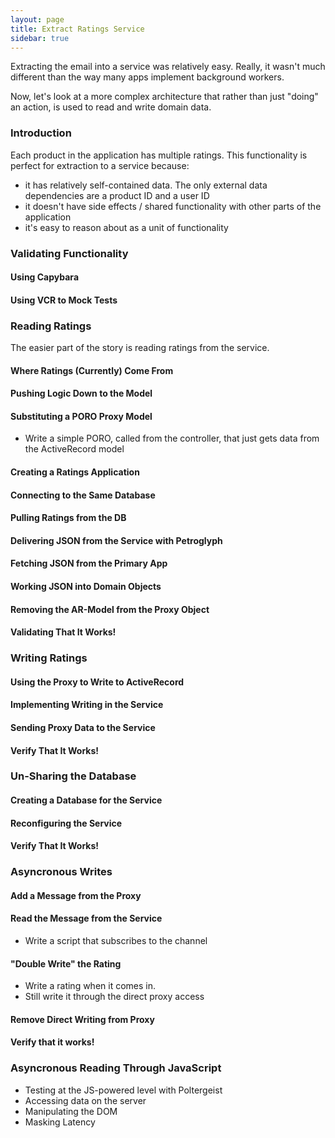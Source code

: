 ```yaml
---
layout: page
title: Extract Ratings Service
sidebar: true
---
```


Extracting the email into a service was relatively easy. Really, it wasn't much different than the way many apps implement background workers.

Now, let's look at a more complex architecture that rather than just "doing" an action, is used to read and write domain data.

### Introduction

Each product in the application has multiple ratings. This functionality is perfect for extraction to a service because:

* it has relatively self-contained data. The only external data dependencies are a product ID and a user ID
* it doesn't have side effects / shared functionality with other parts of the application
* it's easy to reason about as a unit of functionality

### Validating Functionality

#### Using Capybara 

#### Using VCR to Mock Tests

### Reading Ratings

The easier part of the story is reading ratings from the service.

#### Where Ratings (Currently) Come From

#### Pushing Logic Down to the Model

#### Substituting a PORO Proxy Model

* Write a simple PORO, called from the controller, that just gets data from the ActiveRecord model

#### Creating a Ratings Application

#### Connecting to the Same Database

#### Pulling Ratings from the DB

#### Delivering JSON from the Service with  Petroglyph

#### Fetching JSON from the Primary App

#### Working JSON into Domain Objects

#### Removing the AR-Model from the Proxy Object

#### Validating That It Works!

### Writing Ratings

#### Using the Proxy to Write to ActiveRecord

#### Implementing Writing in the Service

#### Sending Proxy Data to the Service

#### Verify That It Works!

### Un-Sharing the Database

#### Creating a Database for the Service

#### Reconfiguring the Service

#### Verify That It Works!

### Asyncronous Writes

#### Add a Message from the Proxy

#### Read the Message from the Service

* Write a script that subscribes to the channel

#### "Double Write" the Rating

* Write a rating when it comes in.
* Still write it through the direct proxy access

#### Remove Direct Writing from Proxy

#### Verify that it works!

### Asyncronous Reading Through JavaScript

* Testing at the JS-powered level with Poltergeist
* Accessing data on the server
* Manipulating the DOM
* Masking Latency
